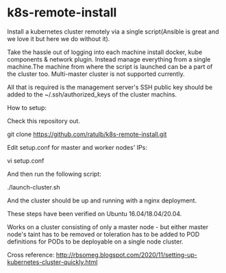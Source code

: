 # k8s-remote-install
Install a kubernetes cluster remotely via a single script(Ansible is great and we love it but here we do without it).

Take the hassle out of logging into each machine install docker, kube components & network plugin. Instead manage everything from a single machine.The machine from where the script is launched can be a part of the cluster too. Multi-master cluster is not supported currently.

All that is required is the management server's SSH public key should be added to the ~/.ssh/authorized_keys of the cluster machins.

How to setup:

Check this repository out. 

git clone https://github.com/ratulb/k8s-remote-install.git

Edit setup.conf for master and worker nodes' IPs:

vi setup.conf

And then run the following script:

./launch-cluster.sh

And the cluster should be up and running with a nginx deployment. 

These steps have been verified on Ubuntu 16.04/18.04/20.04.

Works on a cluster consisting of only a master node - but either master node's taint has to be removed or toleration has to be added to POD definitions for PODs to be deployable on a single node cluster. 

Cross reference: http://rbsomeg.blogspot.com/2020/11/setting-up-kubernetes-cluster-quickly.html


